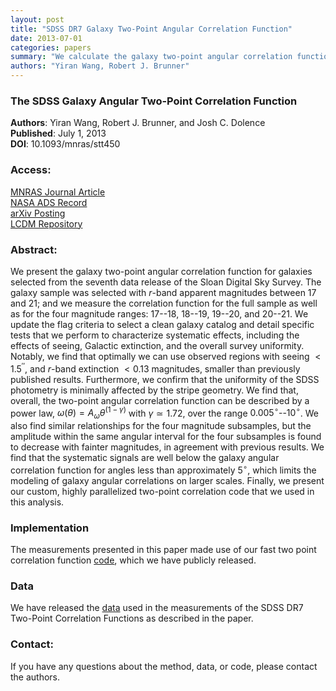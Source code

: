```yaml
---
layout: post
title: "SDSS DR7 Galaxy Two-Point Angular Correlation Function"
date: 2013-07-01
categories: papers
summary: "We calculate the galaxy two-point angular correlation function for the SDSS DR7"
authors: "Yiran Wang, Robert J. Brunner"
---
```


### The SDSS Galaxy Angular Two-Point Correlation Function
 
**Authors**: Yiran Wang, Robert J. Brunner, and Josh C. Dolence  
**Published**:   July 1, 2013  
**DOI**: 10.1093/mnras/stt450

### Access:

[MNRAS Journal Article](http://mnras.oxfordjournals.org/content/432/3/1961)  
[NASA ADS Record](http://adsabs.harvard.edu/abs/2013MNRAS.432.1961W)  
[arXiv Posting](http://arxiv.org/abs/1303.2432)  
[LCDM Repository](/static/papers/sdssdr7-tpacf.pdf)

### Abstract:

We present the galaxy two-point angular correlation function for
galaxies selected from the seventh data release of the Sloan Digital Sky
Survey. The galaxy sample was selected with $r$-band apparent magnitudes
between $17$ and $21$; and we measure the correlation function for the
full sample as well as for the four magnitude ranges: $17$--$18$,
$18$--$19$, $19$--$20$, and $20$--$21$. We update the flag criteria to
select a clean galaxy catalog and detail specific tests that we perform
to characterize systematic effects, including the effects of seeing,
Galactic extinction, and the overall survey uniformity. Notably, we find
that optimally we can use observed regions with seeing $< 1.5^{\prime\prime}$, and
 $r$-band extinction $< 0.13$ magnitudes, smaller than previously
published results. Furthermore, we confirm that the uniformity of the
SDSS photometry is minimally affected by the stripe geometry. We find
that, overall, the two-point angular correlation function can be 
described by a power law, $\omega(\theta) = A_\omega
\theta^{(1-\gamma)}$ with $\gamma \simeq 1.72$, over the range
$0.005^{\circ}$--$10^{\circ}$. We also find similar relationships for the four
magnitude subsamples, but the amplitude within the same angular interval
for the four subsamples is found to decrease with fainter magnitudes, in
agreement with previous results. We find that the systematic signals are
well below the galaxy angular correlation function for angles less than
approximately $5^{\circ}$, which limits the modeling of galaxy angular
correlations on larger scales. Finally, we present our custom, highly
parallelized two-point correlation code that we used in this analysis.


### Implementation

The measurements presented in this paper made use of our fast two point
correlation function [code](/code/tpacf.html), which we have publicly released.

### Data

We have released the [data](/data/sdssDR7-tpacf.html) used in the
measurements of the SDSS DR7 Two-Point Correlation Functions as described in the paper.

### Contact:

If you have any questions about the method, data, or code, please contact
the authors.
